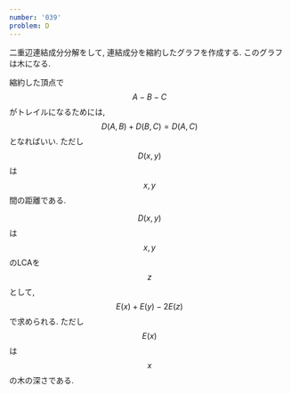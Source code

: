 ```yaml
---
number: '039'
problem: D
---
```

二重辺連結成分分解をして, 連結成分を縮約したグラフを作成する. このグラフは木になる.

縮約した頂点で $$ A-B-C $$ がトレイルになるためには, $$ D(A, B) + D(B, C) = D(A, C) $$ となればいい. ただし $$ D(x, y) $$ は $$ x, y $$ 間の距離である.

$$ D(x, y) $$ は $$ x, y $$ のLCAを $$ z $$ として, $$ E(x) + E(y) - 2E(z) $$ で求められる. ただし $$ E(x) $$ は $$ x $$ の木の深さである.
